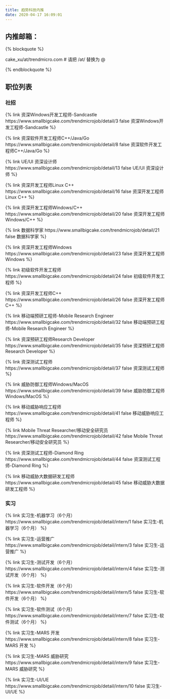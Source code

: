 ```yaml
---
title: 趋势科技内推
date: 2020-04-17 16:09:01
---
```

## 内推邮箱：
{% blockquote %}  

cake_xu/at/trendmicro.com # 请把 /at/ 替换为 @

{% endblockquote %}


## 职位列表

### 社招

<p>{% link 资深Windows开发工程师-Sandcastle https://www.smallbigcake.com/trendmicrojob/detail/3 false 资深Windows开发工程师-Sandcastle %}</p>
<p>{% link 资深软件开发工程师C++/Java/Go https://www.smallbigcake.com/trendmicrojob/detail/8 false 资深软件开发工程师C++/Java/Go %}</p>
<p>{% link UE/UI 资深设计师 https://www.smallbigcake.com/trendmicrojob/detail/13 false UE/UI 资深设计师 %}</p>
<p>{% link 资深开发工程师Linux C++ https://www.smallbigcake.com/trendmicrojob/detail/16 false 资深开发工程师Linux C++ %}</p>
<p>{% link 资深开发工程师Windows/C++ https://www.smallbigcake.com/trendmicrojob/detail/20 false 资深开发工程师Windows/C++ %}</p>
<p>{% link 数据科学家 https://www.smallbigcake.com/trendmicrojob/detail/21 false 数据科学家 %}</p>
<p>{% link 资深开发工程师Windows https://www.smallbigcake.com/trendmicrojob/detail/23 false 资深开发工程师Windows %}</p>
<p>{% link 初级软件开发工程师 https://www.smallbigcake.com/trendmicrojob/detail/24 false 初级软件开发工程师 %}</p>
<p>{% link 资深开发工程师C++ https://www.smallbigcake.com/trendmicrojob/detail/26 false 资深开发工程师C++ %}</p>
<p>{% link 移动端预研工程师-Mobile Research Engineer https://www.smallbigcake.com/trendmicrojob/detail/32 false 移动端预研工程师-Mobile Research Engineer %}</p>
<p>{% link 资深预研工程师Research Developer https://www.smallbigcake.com/trendmicrojob/detail/35 false 资深预研工程师Research Developer %}</p>
<p>{% link 资深测试工程师 https://www.smallbigcake.com/trendmicrojob/detail/37 false 资深测试工程师 %}</p>
<p>{% link 威胁防御工程师Windows/MacOS https://www.smallbigcake.com/trendmicrojob/detail/39 false 威胁防御工程师Windows/MacOS %}</p>
<p>{% link 移动威胁响应工程师 https://www.smallbigcake.com/trendmicrojob/detail/41 false 移动威胁响应工程师 %}</p>
<p>{% link Mobile Threat Researcher/移动安全研究员 https://www.smallbigcake.com/trendmicrojob/detail/42 false Mobile Threat Researcher/移动安全研究员 %}</p>
<p>{% link 资深测试工程师-Diamond Ring https://www.smallbigcake.com/trendmicrojob/detail/44 false 资深测试工程师-Diamond Ring %}</p>
<p>{% link 移动威胁大数据研发工程师 https://www.smallbigcake.com/trendmicrojob/detail/45 false 移动威胁大数据研发工程师 %}</p>

### 实习
<p>{% link 实习生-机器学习（6个月） https://www.smallbigcake.com/trendmicrojob/detail/intern/1 false 实习生-机器学习（6个月） %}</p>
<p>{% link 实习生-运营推广 https://www.smallbigcake.com/trendmicrojob/detail/intern/3 false 实习生-运营推广 %}</p>
<p>{% link 实习生-测试开发（6个月） https://www.smallbigcake.com/trendmicrojob/detail/intern/4 false 实习生-测试开发（6个月） %}</p>
<p>{% link 实习生-软件开发（6个月） https://www.smallbigcake.com/trendmicrojob/detail/intern/5 false 实习生-软件开发（6个月） %}</p>
<p>{% link 实习生-软件测试（6个月） https://www.smallbigcake.com/trendmicrojob/detail/intern/7 false 实习生-软件测试（6个月） %}</p>
<p>{% link 实习生-MARS 开发 https://www.smallbigcake.com/trendmicrojob/detail/intern/8 false 实习生-MARS 开发 %}</p>
<p>{% link 实习生-MARS 威胁研究 https://www.smallbigcake.com/trendmicrojob/detail/intern/9 false 实习生-MARS 威胁研究 %}</p>
<p>{% link 实习生-UI/UE https://www.smallbigcake.com/trendmicrojob/detail/intern/10 false 实习生-UI/UE %}</p>

